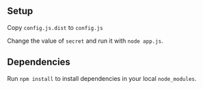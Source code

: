 Setup
-----

Copy `config.js.dist` to `config.js`

Change the value of `secret` and run it with `node app.js`.

Dependencies
------------

Run `npm install` to install dependencies in your local `node_modules`.

